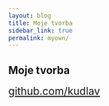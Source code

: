 ```yaml
---
layout: blog
title: Moje tvorba
sidebar_link: true
permalink: myown/
---
```


## Moje tvorba
<a class="icon fa-github" style="font-size: 150%" href="https://github.com/kudlav" rel="noreferer"> github.com/kudlav</a>
